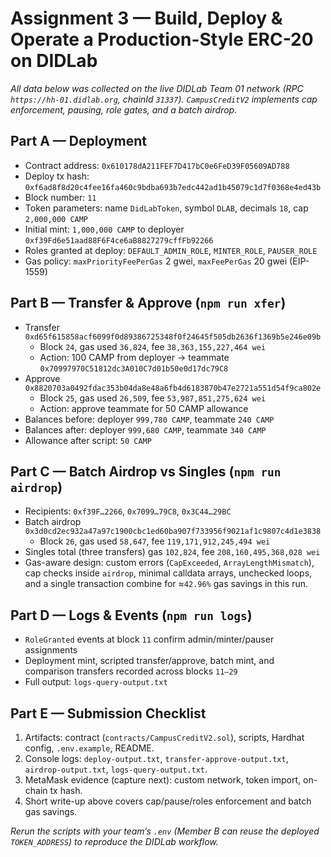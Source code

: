 # Assignment 3 — Build, Deploy & Operate a Production-Style ERC-20 on DIDLab

_All data below was collected on the live DIDLab Team 01 network (RPC `https://hh-01.didlab.org`, chainId `31337`). `CampusCreditV2` implements cap enforcement, pausing, role gates, and a batch airdrop._

## Part A — Deployment
- Contract address: `0x610178dA211FEF7D417bC0e6FeD39F05609AD788`
- Deploy tx hash: `0xf6ad8f8d20c4fee16fa460c9bdba693b7edc442ad1b45079c1d7f0368e4ed43b`
- Block number: `11`
- Token parameters: name `DidLabToken`, symbol `DLAB`, decimals `18`, cap `2,000,000 CAMP`
- Initial mint: `1,000,000 CAMP` to deployer `0xf39Fd6e51aad88F6F4ce6aB8827279cffFb92266`
- Roles granted at deploy: `DEFAULT_ADMIN_ROLE`, `MINTER_ROLE`, `PAUSER_ROLE`
- Gas policy: `maxPriorityFeePerGas` 2 gwei, `maxFeePerGas` 20 gwei (EIP-1559)

## Part B — Transfer & Approve (`npm run xfer`)
- Transfer `0xd65f615858acf6099f0d89386725348f0f24645f505db2636f1369b5e246e09b`
  - Block `24`, gas used `36,824`, fee `38,363,155,227,464 wei`
  - Action: 100 CAMP from deployer → teammate `0x70997970C51812dc3A010C7d01b50e0d17dc79C8`
- Approve `0x8820703a0492fdac353b04da8e48a6fb4d6183870b47e2721a551d54f9ca802e`
  - Block `25`, gas used `26,509`, fee `53,987,851,275,624 wei`
  - Action: approve teammate for 50 CAMP allowance
- Balances before: deployer `999,780 CAMP`, teammate `240 CAMP`
- Balances after: deployer `999,680 CAMP`, teammate `340 CAMP`
- Allowance after script: `50 CAMP`

## Part C — Batch Airdrop vs Singles (`npm run airdrop`)
- Recipients: `0xf39F…2266`, `0x7099…79C8`, `0x3C44…29BC`
- Batch airdrop `0x3d0cd2ec932a47a97c1900cbc1ed60ba907f733956f9021af1c9807c4d1e3838`
  - Block `26`, gas used `58,647`, fee `119,171,912,245,494 wei`
- Singles total (three transfers) gas `102,824`, fee `208,160,495,368,028 wei`
- Gas-aware design: custom errors (`CapExceeded`, `ArrayLengthMismatch`), cap checks inside `airdrop`, minimal calldata arrays, unchecked loops, and a single transaction combine for ≈`42.96%` gas savings in this run.

## Part D — Logs & Events (`npm run logs`)
- `RoleGranted` events at block `11` confirm admin/minter/pauser assignments
- Deployment mint, scripted transfer/approve, batch mint, and comparison transfers recorded across blocks `11–29`
- Full output: `logs-query-output.txt`

## Part E — Submission Checklist
1. Artifacts: contract (`contracts/CampusCreditV2.sol`), scripts, Hardhat config, `.env.example`, README.
2. Console logs: `deploy-output.txt`, `transfer-approve-output.txt`, `airdrop-output.txt`, `logs-query-output.txt`.
3. MetaMask evidence (capture next): custom network, token import, on-chain tx hash.
4. Short write-up above covers cap/pause/roles enforcement and batch gas savings.

_Rerun the scripts with your team’s `.env` (Member B can reuse the deployed `TOKEN_ADDRESS`) to reproduce the DIDLab workflow._
